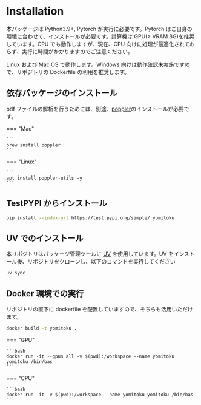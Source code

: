 # Installation

本パッケージは Python3.9+, Pytorch が実行に必要です。Pytorch はご自身の環境に合わせて、インストールが必要です。計算機は GPU(> VRAM 8G)を推奨しています。CPU でも動作しますが、現在、CPU 向けに処理が最適化されておらず、実行に時間がかかりますのでご注意ください。

Linux および Mac OS で動作します。Windows 向けは動作確認未実施ですので、リポジトリの Dockerfile の利用を推奨します。

## 依存パッケージのインストール

pdf ファイルの解析を行うためには、別途、[poppler](https://poppler.freedesktop.org/)のインストールが必要です。

=== "Mac"

    ```
    brew install poppler
    ```

=== "Linux"

    ```
    apt install poppler-utils -y
    ```

## TestPYPI からインストール

```bash
pip install --index-url https://test.pypi.org/simple/ yomitoku
```

## UV でのインストール

本リポジトリはパッケージ管理ツールに [UV](https://docs.astral.sh/uv/) を使用しています。UV をインストール後、リポジトリをクローンし、以下のコマンドを実行してください

```bash
uv sync
```

## Docker 環境での実行

リポジトリの直下に dockerfile を配置していますので、そちらも活用いただけます。

```bash
docker build -t yomitoku .
```

=== "GPU"

    ```bash
    docker run -it --gpus all -v $(pwd):/workspace --name yomitoku yomitoku /bin/bas
    ```

=== "CPU"

    ```bash
    docker run -it -v $(pwd):/workspace --name yomitoku yomitoku /bin/bas
    ```
